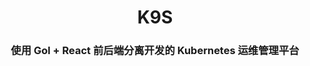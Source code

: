 <!--suppress HtmlDeprecatedAttribute -->
<h1 align="center">K9S</h1>
<h3 align="center">使用 Gol + React 前后端分离开发的 Kubernetes 运维管理平台</h3>

<p align="center">
  <a>
    <img src="https://img.shields.io/badge/-Golang v1.20-blue?style=flat-square&logo=go&logoColor=white" alt="">
  </a>
  <a>
    <img src="https://img.shields.io/badge/-React v18.2.0-blue?style=flat-square&logo=react&logoColor=white&link=mailto:ezops.cn@gmail.com" alt="">
  </a>
</p>
